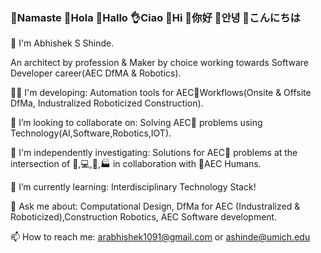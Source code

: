 ### 🙏Namaste  👋Hola   👋Hallo  👌Ciao  👋Hi  👋你好  👋안녕  👋こんにちは



👨 I'm Abhishek S Shinde. 

   An architect by profession & Maker by choice working towards Software Developer career(AEC DfMA & Robotics).

👨‍💻 I'm developing: Automation tools for AEC🚧Workflows(Onsite & Offsite DfMa, Industralized Roboticized Construction). 

👯 I’m looking to collaborate on: Solving AEC🚧 problems using Technology(AI,Software,Robotics,IOT).

🔭 I'm independently investigating:  Solutions for AEC🚧 problems at the intersection of 🦾,💻,🤖,🏭 in collaboration with 👷AEC Humans.

🌱 I’m currently learning: Interdisciplinary Technology Stack!

💬 Ask me about: Computational Design, DfMa for AEC (Industralized & Roboticized),Construction Robotics, AEC Software development.

📫 How to reach me: arabhishek1091@gmail.com or ashinde@umich.edu



<!--
COMMENTED OUT README HERE v
**InquisitiveAS/InquisitiveAS** is a ✨ _special_ ✨ repository because its `README.md` (this file) appears on your GitHub profile.

Here are some ideas to get you started:

- 🔭 I’m currently working on ...
- 🌱 I’m currently learning ...
- 👯 I’m looking to collaborate on ...
- 🤔 I’m looking for help with ...
- 💬 Ask me about ...
- 📫 How to reach me: ...
- 😄 Pronouns: ...
- ⚡ Fun fact: ...
- ⚡ Passion: Digital & Robotic Fabrication,Computational Design for CAD Modeling,Data Science,Machine Learning & Deep Learning Techniques, Optimization,Perception & Sensing,Computer Vision,Robotics Engineering,Human Robot Interaction(HRI), Autonomous Robots ,Construction Robotics.

- 🔬 Specializing: Check this space out(More to come!)
-->
